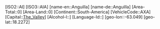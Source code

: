 ﻿---
location: [18.2272,-63.049]
type: Country
tags:
- geo/Country

SpocWebEntityId: 26829
isDeleted: false
confidential: public

---
[ISO2::AI]
[ISO3::AIA]
[name-en::Anguilla]
[name-de::Anguilla]
[Area-Total::0]
[Area-Land::0]
[Continent::South-America]
[VehicleCode::AXA]
[Capital::[The_Valley](geo/Continent/South-America/Anguilla/The_Valley.md)]
[Alcohol-l::]
[Language-Id::]
[geo-lon::-63.049]
[geo-lat::18.2272]

